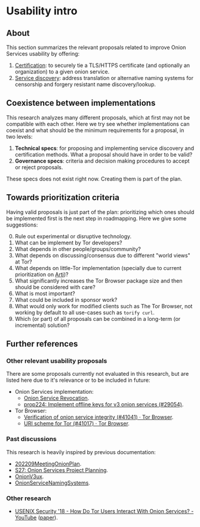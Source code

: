# Usability intro

<!--[[_TOC_]]-->

## About

This section summarizes the relevant proposals related to improve Onion
Services usability by offering:

1. [Certification](Certification): to
   securely tie a TLS/HTTPS certificate (and optionally an organization) to a
   given onion service.
2. [Service discovery](Discovery): address
   translation or alternative naming systems for censorship and forgery
   resistant name discovery/lookup.

## Coexistence between implementations

This research analyzes many different proposals, which at first may not be
compatible with each other. Here we try see whether implementations can coexist
and what should be the minimum requirements for a proposal, in two levels:

1. **Technical specs**: for proposing and implementing service discovery and
   certification methods. What a proposal should have in order to be valid?
2. **Governance specs**: criteria and decision making procedures to
   accept or reject proposals.

These specs does not exist right now. Creating them is part of the plan.

## Towards prioritization criteria

Having valid proposals is just part of the plan: prioritizing which ones should
be implemented first is the next step in roadmapping. Here we give some suggestions:

0. Rule out experimental or disruptive technology.
1. What can be implement by Tor developers?
2. What depends in other people/groups/community?
3. What depends on discussing/consensus due to different "world views" at Tor?
4. What depends on little-Tor implementation (specially due to current
   prioritization on [Arti][])?
5. What significantly increases the Tor Browser package size and then should be
   considered with care?
6. What is most important?
7. What could be included in sponsor work?
8. What would only work for modified clients such as The Tor Browser,
   not working by default to all use-cases such as `torify curl`.
9. Which (or part) of all proposals can be combined in a long-term (or
   incremental) solution?

[Arti]: https://gitlab.torproject.org/tpo/core/arti/

## Further references

### Other relevant usability proposals

There are some proposals currently not evaluated in this research, but are
listed here due to it's relevance or to be included in future:

* Onion Services implementation:
    * [Onion Service Revocation](https://gitlab.torproject.org/tpo/core/torspec/-/issues/87).
    * [prop224: Implement offline keys for v3 onion services (#29054)](https://gitlab.torproject.org/tpo/core/tor/-/issues/29054).
* Tor Browser:
    * [Verification of onion service integrity (#41041) · Tor Browser](https://gitlab.torproject.org/tpo/applications/tor-browser/-/issues/41041).
    * [URI scheme for Tor (#41017) · Tor Browser](https://gitlab.torproject.org/tpo/applications/tor-browser/-/issues/41017).

<!--
### Related issues

* [Organize documentation about Onion Services UX improvements](https://gitlab.torproject.org/tpo/onion-services/onion-support/-/issues/64).
* [Create Onion alias url for torproject.org sites](https://gitlab.torproject.org/tpo/onion-services/onion-support/-/issues/67).
-->

### Past discussions

This research is heavily inspired by previous documentation:

* [202209MeetingOnionPlan](https://gitlab.torproject.org/tpo/team/-/wikis/202209MeetingOnionPlan).
* [S27: Onion Services Project Planning](https://gitlab.torproject.org/tpo/team/-/wikis/meetings/2019/2019Stockholm/Notes/S27).
* [OnionV3ux](https://gitlab.torproject.org/tpo/team/-/wikis/meetings/2018/2018MexicoCity/Notes/OnionV3ux).
* [OnionServiceNamingSystems](https://gitlab.torproject.org/legacy/trac/-/wikis/doc/OnionServiceNamingSystems).

### Other research

* [USENIX Security '18 - How Do Tor Users Interact With Onion Services? - YouTube](https://www.youtube.com/watch?v=MYR4sB3wPOg)
  ([paper](https://nymity.ch/onion-services/pdf/sec18-onion-services.pdf)).
